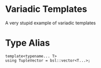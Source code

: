 # Variadic Templates
A very stupid example of variadic templates

# Type Alias
```
template<typename... T>
using TupleVector = bsl::vector<T...>;
```
